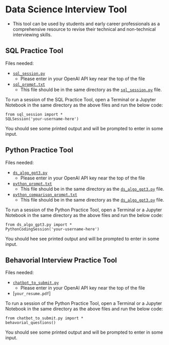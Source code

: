 # Data Science Interview Tool
- This tool can be used by students and early career professionals as a comprehensive resource to revise their technical and non-technical interviewing skills.

## SQL Practice Tool
Files needed:
- [`sql_session.py`](https://github.com/apatankar22/LIGN167_Project/blob/main/sql_session.py)
  - Please enter in your OpenAI API key near the top of the file
- [`sql_prompt.txt`](https://github.com/apatankar22/LIGN167_Project/blob/main/sql_prompt.txt)
  - This file should be in the same directory as the [`sql_session.py`](https://github.com/apatankar22/LIGN167_Project/blob/main/sql_session.py) file.

To run a session of the SQL Practice Tool, open a Terminal or a Jupyter Notebook in the same directory as the above files and run the below code:
```
from sql_session import *
SQLSession('your-username-here')
```
You should see some printed output and will be prompted to enter in some input. 
  
## Python Practice Tool
Files needed:
- [`ds_algo_gpt3.py`](https://github.com/apatankar22/LIGN167_Project/blob/main/ds_algo_gpt3.py)
  - Please enter in your OpenAI API key near the top of the file
- [`python_prompt.txt`](https://github.com/apatankar22/LIGN167_Project/blob/main/python_prompt.txt)
  - This file should be in the same directory as the [`ds_algo_gpt3.py`](https://github.com/apatankar22/LIGN167_Project/blob/main/ds_algo_gpt3.py) file.
- [`python_comparison_prompt.txt`](https://github.com/apatankar22/LIGN167_Project/blob/main/python_comparison_prompt.txt)
  - This file should be in the same directory as the [`ds_algo_gpt3.py`](https://github.com/apatankar22/LIGN167_Project/blob/main/ds_algo_gpt3.py) file.

To run a session of the Python Practice Tool, open a Terminal or a Jupyter Notebook in the same directory as the above files and run the below code:
```
from ds_algo_gpt3.py import *
PythonCodingSession('your-username-here')
```
You should hee see printed output and will be prompted to enter in some input. 

## Behavorial Interview Practice Tool
Files needed:
- [`chatbot_to_submit.py`](https://github.com/apatankar22/LIGN167_Project/blob/main/ds_algo_gpt3.py)
  - Please enter in your OpenAI API key near the top of the file
- [`your_resume.pdf`]

To run a session of the Python Practice Tool, open a Terminal or a Jupyter Notebook in the same directory as the above files and run the below code:
```
from chatbot_to_submit.py import *
behavorial_questions()
```
You should see some printed output and will be prompted to enter in some input. 

